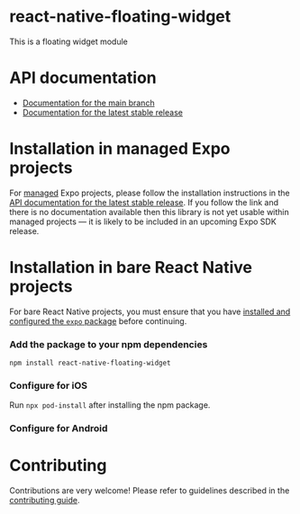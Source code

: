 # react-native-floating-widget

This is a floating widget module

# API documentation

- [Documentation for the main branch](https://github.com/expo/expo/blob/main/docs/pages/versions/unversioned/sdk/react-native-floating-widget.md)
- [Documentation for the latest stable release](https://docs.expo.dev/versions/latest/sdk/react-native-floating-widget/)

# Installation in managed Expo projects

For [managed](https://docs.expo.dev/archive/managed-vs-bare/) Expo projects, please follow the installation instructions in the [API documentation for the latest stable release](#api-documentation). If you follow the link and there is no documentation available then this library is not yet usable within managed projects &mdash; it is likely to be included in an upcoming Expo SDK release.

# Installation in bare React Native projects

For bare React Native projects, you must ensure that you have [installed and configured the `expo` package](https://docs.expo.dev/bare/installing-expo-modules/) before continuing.

### Add the package to your npm dependencies

```
npm install react-native-floating-widget
```

### Configure for iOS

Run `npx pod-install` after installing the npm package.


### Configure for Android



# Contributing

Contributions are very welcome! Please refer to guidelines described in the [contributing guide]( https://github.com/expo/expo#contributing).
